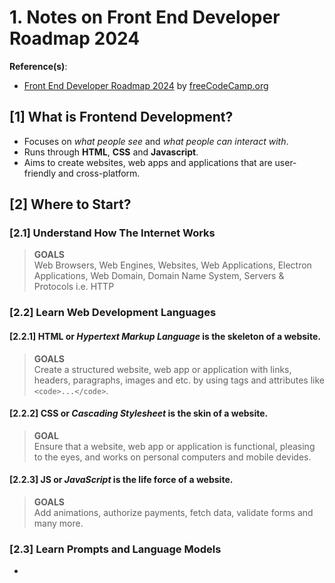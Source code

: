 # 1. Notes on Front End Developer Roadmap 2024

**Reference(s)**:
- [Front End Developer Roadmap 2024](https://www.youtube.com/watch?v=9He4UBLyk8Y&list=PLWKjhJtqVAbmMuZ3saqRIBimAKIMYkt0E) by [freeCodeCamp.org](https://freecodecamp.org/)

## [1] What is Frontend Development?
- Focuses on *what people see* and *what people can interact with*.
- Runs through **HTML**, **CSS** and **Javascript**.
- Aims to create websites, web apps and applications that are user-friendly and cross-platform.

## [2] Where to Start?

### [2.1] Understand How The Internet Works

> **GOALS** <br>
Web Browsers, Web Engines, Websites, Web Applications, Electron Applications, Web Domain, Domain Name System, Servers & Protocols i.e. HTTP

### [2.2] Learn Web Development Languages
#### [2.2.1] **HTML** or *Hypertext Markup Language* is the skeleton of a website.
> **GOALS** <br>
> Create a structured website, web app or application with links, headers, paragraphs, images and etc. by using tags and attributes like ```<code>...</code>```. <br>

#### [2.2.2] **CSS** or *Cascading Stylesheet* is the skin of a website.
> **GOAL** <br>
> Ensure that a website, web app or application is functional, pleasing to the eyes, and works on personal computers and mobile devides.

#### [2.2.3] **JS** or *JavaScript* is the life force of a website.
> **GOALS** <br>
> Add animations, authorize payments, fetch data, validate forms and many more.

### [2.3] Learn Prompts and Language Models
* 
